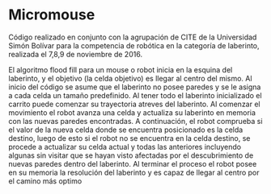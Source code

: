 # Micromouse


Código realizado en conjunto con la agrupación de CITE de la Universidad Simón Bolívar para la competencia de robótica en la categoría de laberinto, realizada el 7,8,9 de noviembre de 2016.

El algoritmo flood fill para un mouse o robot inicia en la esquina del laberinto, y el objetivo (la celda objetivo) es llegar al centro del mismo. Al inicio del código se asume que el laberinto no posee paredes y se le asigna a cada celda un tamaño predefinido. Al tener todo el laberinto inicializado el carrito puede comenzar su trayectoria atreves del laberinto. Al comenzar el movimiento el robot avanza una celda y actualiza su laberinto en memoria con las nuevas paredes encontradas. A continuación, el robot comprueba si el valor de la nueva celda donde se encuentra posicionado es la celda destino, luego de esto si el robot no se encuentra en la celda destino, se procede a actualizar su celda actual y todas las anteriores incluyendo algunas sin visitar que se hayan visto afectadas por el descubrimiento de nuevas paredes dentro del laberinto. Al terminar el proceso el robot posee en su memoria la resolución del laberinto y es capaz de llegar al centro por el camino más optimo

